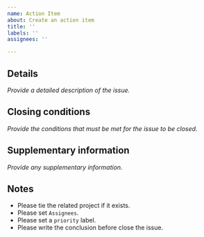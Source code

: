 ```yaml
---
name: Action Item
about: Create an action item
title: ''
labels: ''
assignees: ''

---
```


## Details
_Provide a detailed description of the issue._

## Closing conditions
_Provide the conditions that must be met for the issue to be closed._

## Supplementary information
_Provide any supplementary information._

## Notes
- Please tie the related project if it exists.
- Please set `Assignees`.
- Please set a `priority` label.
- Please write the conclusion before close the issue.
